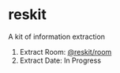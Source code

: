 # reskit

A kit of information extraction

1. Extract Room: [@reskit/room](https://github.com/simo-an/reskit/tree/main/packages/room)
2. Extract Date: In Progress
